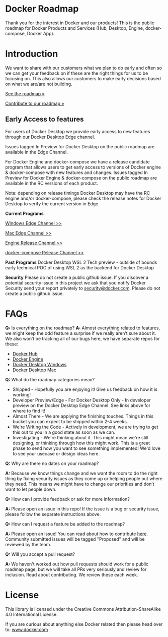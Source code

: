 # Docker Roadmap

Thank you for the interest in Docker and our products!
This is the public roadmap for Docker Products and Services (Hub, Desktop, Engine, docker-compose, Docker App).

# Introduction
We want to share with our customers what we plan to do early and often so we can get your feedback on if these are the right things for us to be focusing on. This also allows our customers to make early decisions based on what we are/are not building. 

[See the roadmap »](https://github.com/docker/docker-roadmap/projects)

[Contribute to our roadmap »](https://github.com/docker/roadmap/blob/master/CONTRIBUTING.MD)

## Early Access to features 

For users of Docker Desktop we provide early access to new features through our Docker Desktop Edge channel. 

Issues tagged In Preview for Docker Desktop on the public roadmap are available in the Edge Channel. 

For Docker Engine and docker-compose we have a release candidate program that allows users to get early access to versions of Docker engine & docker-compose with new features and changes. Issues tagged In Preview for Docker Engine & docker-compose on the public roadmap are available in the RC versions of each product.

Note: depending on release timings Docker Desktop may have the RC engine and/or docker-compose, please check the release notes for Docker Desktop to verify the current version in Edge 


**Current Programs**

[Windows Edge Channel >>](https://docs.docker.com/docker-for-windows/edge-release-notes/)

[Mac Edge Channel >>](https://docs.docker.com/docker-for-mac/edge-release-notes/)

[Engine Release Channel >>](https://github.com/moby/moby/releases)

[docker-compose Release Channel >>](https://github.com/docker/compose/releases)

**Past Programs**
Docker Desktop WSL 2 Tech preview - outside of bounds early technical POC of using WSL 2 as the backend for Docker Desktop

**Security**
Please do not create a public github issue. If you discover a potential security issue in this project we ask that you notify Docker Security send your report privately to security@docker.com. Please do not create a public github issue.


# FAQs

**Q:** Is everything on the roadmap?
**A:** Almost everything related to features, we might keep the odd feature a surprise if we really aren’t sure about it. We also won’t be tracking all of our bugs here, we have separate repos for these:

* [Docker Hub](https://github.com/docker/hub-feedback)
* [Docker Engine](https://github.com/moby/moby/issues)
* [Docker Desktop Windows](https://github.com/docker/for-win/issues)
* [Docker Desktop Mac](https://github.com/docker/for-mac/issues) 

**Q:** What do the roadmap categories mean?
* Shipped - Hopefully you are enjoying it! Give us feedback on how it is working!
* Developer Preview/Edge - For Docker Desktop Only - In developer preview on the Docker Desktop Edge Channel. See links above for where to find it!
* Almost There - We are applying the finishing touches. Things in this bucket you can expect to be shipped within 2-4 weeks. 
* We're Writing the Code - Actively in development, we are trying to get this out to you in a good state as soon as we can.
* Investigating - We're thinking about it. This might mean we're still designing, or thinking through how this might work. This is a great phase to send how you want to see something implemented! We'd love to see your usecase or design ideas here.

**Q:** Why are there no dates on your roadmap?

**A:** Because we know things change and we want the room to do the right thing by fixing security issues as they come up or helping people out where they need. This means we might have to change our priorities and don’t want to let people down. 

**Q:** How can I provide feedback or ask for more information?

**A:** Please open an issue in this repo! If the issue is a bug or security issue, please follow the separate instructions above.

**Q:** How can I request a feature be added to the roadmap?

**A:** Please open an issue! You can read about how to contribute [here](https://github.com/docker/roadmap/blob/master/CONTRIBUTING.MD). Community submitted issues will be tagged "Proposed" and will be reviewed by the team.

**Q:** Will you accept a pull request?

**A:** We haven't worked out how pull requests should work for a public roadmap page, but we will take all PRs very seriously and review for inclusion. Read about contributing. We review these each week. 

# License
This library is licensed under the Creative Commons Attribution-ShareAlike 4.0 International License.

If you are curious about anything else Docker related then please head over to: www.docker.com 

